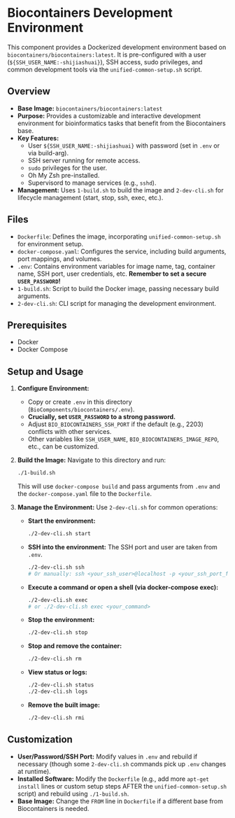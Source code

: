 # Biocontainers Development Environment

This component provides a Dockerized development environment based on `biocontainers/biocontainers:latest`. It is pre-configured with a user (`${SSH_USER_NAME:-shijiashuai}`), SSH access, sudo privileges, and common development tools via the `unified-common-setup.sh` script.

## Overview

-   **Base Image:** `biocontainers/biocontainers:latest`
-   **Purpose:** Provides a customizable and interactive development environment for bioinformatics tasks that benefit from the Biocontainers base.
-   **Key Features:**
    -   User `${SSH_USER_NAME:-shijiashuai}` with password (set in `.env` or via build-arg).
    -   SSH server running for remote access.
    -   `sudo` privileges for the user.
    -   Oh My Zsh pre-installed.
    -   Supervisord to manage services (e.g., `sshd`).
-   **Management:** Uses `1-build.sh` to build the image and `2-dev-cli.sh` for lifecycle management (start, stop, ssh, exec, etc.).

## Files

-   `Dockerfile`: Defines the image, incorporating `unified-common-setup.sh` for environment setup.
-   `docker-compose.yaml`: Configures the service, including build arguments, port mappings, and volumes.
-   `.env`: Contains environment variables for image name, tag, container name, SSH port, user credentials, etc. **Remember to set a secure `USER_PASSWORD`!**
-   `1-build.sh`: Script to build the Docker image, passing necessary build arguments.
-   `2-dev-cli.sh`: CLI script for managing the development environment.

## Prerequisites

-   Docker
-   Docker Compose

## Setup and Usage

1.  **Configure Environment:**
    -   Copy or create `.env` in this directory (`BioComponents/biocontainers/.env`).
    -   **Crucially, set `USER_PASSWORD` to a strong password.**
    -   Adjust `BIO_BIOCONTAINERS_SSH_PORT` if the default (e.g., 2203) conflicts with other services.
    -   Other variables like `SSH_USER_NAME`, `BIO_BIOCONTAINERS_IMAGE_REPO`, etc., can be customized.

2.  **Build the Image:**
    Navigate to this directory and run:
    ```bash
    ./1-build.sh
    ```
    This will use `docker-compose build` and pass arguments from `.env` and the `docker-compose.yaml` file to the `Dockerfile`.

3.  **Manage the Environment:**
    Use `2-dev-cli.sh` for common operations:

    *   **Start the environment:**
        ```bash
        ./2-dev-cli.sh start
        ```

    *   **SSH into the environment:**
        The SSH port and user are taken from `.env`.
        ```bash
        ./2-dev-cli.sh ssh
        # Or manually: ssh <your_ssh_user>@localhost -p <your_ssh_port_from_env>
        ```

    *   **Execute a command or open a shell (via docker-compose exec):**
        ```bash
        ./2-dev-cli.sh exec
        # or ./2-dev-cli.sh exec <your_command>
        ```

    *   **Stop the environment:**
        ```bash
        ./2-dev-cli.sh stop
        ```

    *   **Stop and remove the container:**
        ```bash
        ./2-dev-cli.sh rm
        ```

    *   **View status or logs:**
        ```bash
        ./2-dev-cli.sh status
        ./2-dev-cli.sh logs
        ```

    *   **Remove the built image:**
        ```bash
        ./2-dev-cli.sh rmi
        ```

## Customization

-   **User/Password/SSH Port:** Modify values in `.env` and rebuild if necessary (though some `2-dev-cli.sh` commands pick up `.env` changes at runtime).
-   **Installed Software:** Modify the `Dockerfile` (e.g., add more `apt-get install` lines or custom setup steps AFTER the `unified-common-setup.sh` script) and rebuild using `./1-build.sh`.
-   **Base Image:** Change the `FROM` line in `Dockerfile` if a different base from Biocontainers is needed. 
